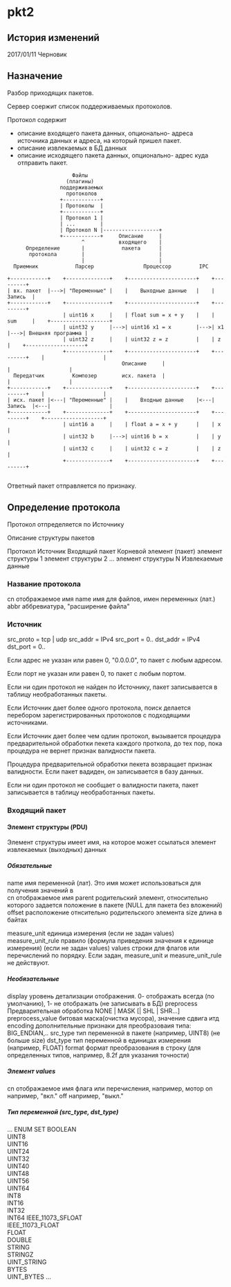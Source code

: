 pkt2
====

История изменений
-----------------

2017/01/11 Черновик

Назначение
----------

Разбор приходящих пакетов.

Сервер соержит список  поддерживаемых протоколов.

Протокол содержит 

- описание входящего пакета данных, опционально- адреса источника данных и адреса, на который пришел пакет.
- описание извлекаемых в БД данных
- описание исходящего пакета данных, опционально- адрес куда отправить пакет.

```
                     Файлы
                   (плагины)
                 поддерживаемых
                   протоколов
                 +------------+
                 | Протоколы  |
                 +------------+
                 | Протокол 1 |
                 | ...        |
                 | Протокол N |------------------+
                 +------------+     Описание     |
                        ^           входящего    |
      Определение       |            пакета      |
       протокола        |                        |
                        |                        |
  Приемник            Парсер                Процессор         IPC

+------------+    +--------------+    +----------------------+    +---------+     
| вх. пакет  |--->| "Переменные" |    |    Выходные данные   |    | Запись  |    
+------------+    +--------------+    +----------------------+    +---------+    
                  | uint16 x     |    | float sum = x + y    |    | sum     |    +-------------------+
                  | uint32 y     |--->| uint16 x1 = x        |--->| x1      |--->| Внешняя программа |
                  | uint32 z     |    | uint32 z = z         |    | z       |    +-------------------+
                  +--------------+    +----------------------+    +---------+    |                   |
                                     Описание     |                              |                   |
  Передатчик         Композер        исх. пакета  |                              |                   |
+------------+    +--------------+    +----------------------+    +---------+    |                   |
| исх. пакет |<---| "Переменные" |    |    Входные данные    |<---| Запись  |<---|                   |
+------------+    +--------------+    +----------------------+    +---------+    +-------------------+
                  | uint16 a     |    | float a = x + y      |    | x       |
                  | uint32 b     |--->| uint16 b = x         |    | y       |
                  | uint32 c     |    | uint32 c = z         |    | z       |
                  +--------------+    +----------------------+    +---------+
                                      
```

Ответный пакет отправляется по признаку.

## Определение протокола

Протокол отпределяется по Источнику

Описание структуры пакетов

Протокол
Источник
Входящий пакет
    Корневой элемент (пакет)
        элемент структуры 1
        элемент структуры 2
        ...
        элемент структуры N
Извлекаемые данные

### Название протокола

cn              отображаемое имя
name            имя для файлов, имен переменных (лат.)
abbr            аббревиатура, "расширение файла"

### Источник

src_proto = tcp | udp
src_addr = IPv4
src_port = 0..
dst_addr = IPv4
dst_port = 0..

Если адрес не указан или равен 0, "0.0.0.0", то пакет с любым адресом.

Если порт не указан или равен 0, то пакет с любым портом.

Если ни один протокол не найден по Источнику, пакет записывается в таблицу необработанных пакеты.

Если Источник дает более одного протокола, поиск делается перебором зарегистрированных протоколов с подходящими источниками.

Если Источник дает более чем одлин протокол, вызывается процедура предварительной обработки пекета каждого проткола, до тех пор, пока процедура не вернет признак валидности пакета.

Процедура предварительной обработки пекета возвращает признак валидности. Если пакет вадиден, он записывается в базу данных.

Если ни один протокол не сообщает о валидности пакета, пакет записывается в таблицу необработанных пакеты.

### Входящий пакет

#### Элемент структуры (PDU)

Элемент структуры имеет имя, на которое может ссылаться элемент извлекаемых (выходных) данных

##### Обязательные 
name               имя переменной (лат). Это имя может использоваться для получения значений в  
cn                 отображаемое имя
parent             родительский элемент, относительно которого задается положение в пакете (NULL для пакета без вложений)
offset             расположение отнсительно родительского элемента
size               длина в байтах

measure_unit       единица измерения (если не задан values)
measure_unit_rule  правило (формула приведения значения к единице измерения) (если не задан values)
values             строки для флагов или перечислений по порядку. Если задан, measure_unit и measure_unit_rule не действуют.

##### Необязательные 

display            уровень детализации отображения. 0- отображать всегда (по умолчанию), 1- не отображать (не записывать в БД)
preprocess         Предварительная обработка  NONE | MASK [| SHL | SHR...]
preprocess_value   битовая маска(очистка мусора), значение сдвига итд
encoding           дополнительные признаки для преобразоваия типа: BIG_ENDIAN,..
src_type           тип переменной в пакете (например, UINT8) (не больше size)
dst_type           тип переменной в единицах измерения (например, FLOAT)
format             формат преобразования в строку (для определенных типов, например, 8.2f для указания точности)

##### Элемент values

cn                 отображаемое имя флага или перечисления, например, мотор
on                 например, "вкл."
off                например, "выкл."

##### Тип переменной (src_type, dst_type)

...
ENUM
SET
BOOLEAN 	
UINT8 	
UINT16 	
UINT24 	
UINT32 	
UINT40 	
UINT48 	
UINT56 	
UINT64 	
INT8 	
INT16 	
INT32 	
INT64 
IEEE_11073_SFLOAT 	
IEEE_11073_FLOAT 	
FLOAT 	
DOUBLE 	
STRING 	
STRINGZ 	
UINT_STRING 	
BYTES 	
UINT_BYTES
...

